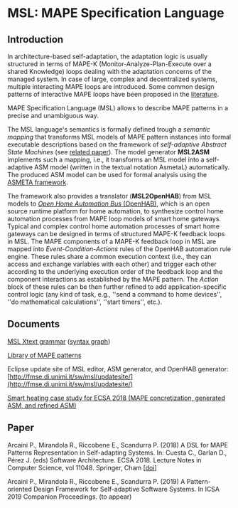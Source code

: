 # MSL: MAPE Specification Language

## Introduction
In architecture-based self-adaptation, the adaptation logic is usually structured in terms of MAPE-K (Monitor-Analyze-Plan-Execute over a shared Knowledge) loops dealing with the adaptation concerns of the managed system. In case of large, complex and decentralized systems, multiple interacting MAPE loops are introduced. Some common design patterns of interactive MAPE loops have been proposed in the [literature](https://doi.org/10.1007/978-3-642-35813-5_4).

MAPE Specification Language (MSL) allows to describe MAPE patterns in a precise and unambiguous way.

The MSL language's semantics is formally defined trough a *semantic mapping* that transforms MSL models of MAPE pattern instances into formal executable descriptions based on the framework of *self-adaptive Abstract State Machines* (see [related paper](http://doi.acm.org/10.1145/3019598)).
The model generator **MSL2ASM** implements such a mapping, i.e., it transforms an MSL model into a self-adaptive ASM model (written in the textual notation AsmetaL) automatically. The produced ASM model can be used for formal analysis using the [ASMETA framework](http://asmeta.sourceforge.net/).

The framework also provides a translator (**MSL2OpenHAB**) from MSL models to [*Open Home Automation Bus* (OpenHAB)](https://www.openhab.org/), which is an open source runtime platform for home automation, to synthesize control home automation processes from MAPE loop models of smart home gateways. Typical and complex control home automation processes of smart home gateways can be designed in terms of structured MAPE-K feedback loops in MSL. The MAPE components of a MAPE-K feedback loop in MSL are mapped into *Event-Condition-Actions* rules of the OpenHAB automation rule engine. These rules share a common execution context (i.e., they can access and exchange variables with each other) and trigger each other according to the underlying execution order of the feedback loop and the component interactions as established by the MAPE pattern. The *Action* block of these rules can be then further refined to add application-specific control logic (any kind of task, e.g., ''send a command to home devices'', ''do mathematical calculations'', ''start timers'', etc.).

## Documents

[MSL Xtext grammar](http://fmse.di.unimi.it/sw/msl/MSL.xtext) ([syntax graph](http://fmse.di.unimi.it/sw/msl/MSL.png))

[Library of MAPE patterns](http://fmse.di.unimi.it/sw/msl/MAPEpatterns.zip)

Eclipse update site of MSL editor, ASM generator, and OpenHAB generator: [http://fmse.di.unimi.it/sw/msl/updatesite/](http://fmse.di.unimi.it/sw/msl/updatesite/)

[Smart heating case study for ECSA 2018 (MAPE concretization, generated ASM, and refined ASM)](http://fmse.di.unimi.it/sw/msl/smartHeatingCaseStudyECSA2018.zip)

## Paper

Arcaini P., Mirandola R., Riccobene E., Scandurra P. (2018) A DSL for MAPE Patterns Representation in Self-adapting Systems. In: Cuesta C., Garlan D., Pérez J. (eds) Software Architecture. ECSA 2018. Lecture Notes in Computer Science, vol 11048. Springer, Cham \[[doi](https://doi.org/10.1007/978-3-030-00761-4_1)\]

Arcaini P., Mirandola R., Riccobene E., Scandurra P. (2019) A Pattern-oriented Design Framework for Self-adaptive Software Systems. In ICSA 2019 Companion Proceedings. (to appear)
